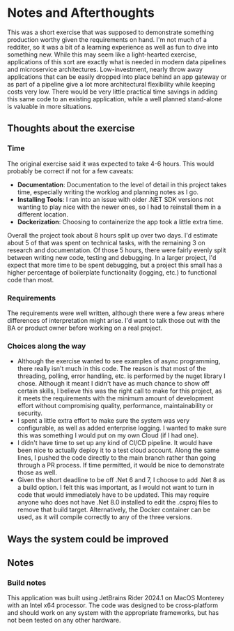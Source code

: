 # Notes and Afterthoughts

This was a short exercise that was supposed to demonstrate something production worthy given the requirements on hand.  I'm not much of a redditer, so it was a bit of a learning experience as well as fun to dive into something new.  While this may seem like a light-hearted exercise, applications of this sort are exactly what is needed in modern data pipelines and microservice architectures.  Low-investment, nearly throw away applications that can be easily dropped into place behind an app gateway or as part of a pipeline give a lot more architectural flexibility while keeping costs very low.  There would be very little practical time savings in adding this same code to an existing application, while a well planned stand-alone is valuable in more situations.

## Thoughts about the exercise

### Time
The original exercise said it was expected to take 4-6 hours.  This would probably be correct if not for a few caveats:
- __Documentation__: Documentation to the level of detail in this project takes time, especially writing the worklog and planning notes as I go.
- __Installing Tools__: I ran into an issue with older .NET SDK versions not wanting to play nice with the newer ones, so I had to reinstall them in a different location.
- __Dockerization__: Choosing to containerize the app took a little extra time.

Overall the project took about 8 hours split up over two days.  I'd estimate about 5 of that was spent on technical tasks, with the remaining 3 on research and documentation.  Of those 5 hours, there were fairly evenly split between writing new code, testing and debugging.  In a larger project, I'd expect that more time to be spent debugging, but a project this small has a higher percentage of boilerplate functionality (logging, etc.) to functional code than most.

### Requirements
The requirements were well written, although there were a few areas where differences of interpretation might arise.  I'd want to talk those out with the BA or product owner before working on a real project.

### Choices along the way
- Although the exercise wanted to see examples of async programming, there really isn't much in this code.  The reason is that most of the threading, polling, error handling, etc. is performed by the nuget library I chose.  Although it meant I didn't have as much chance to show off certain skills, I believe this was the right call to make for this project, as it meets the requirements with the minimum amount of development effort without compromising quality, performance, maintainability or security.
- I spent a little extra effort to make sure the system was very configurable, as well as added enterprise logging.  I wanted to make sure this was something I would put on my own Cloud (if I had one).
- I didn't have time to set up any kind of CI/CD pipeline.  It would have been nice to actually deploy it to a test cloud account.  Along the same lines, I pushed the code directly to the main branch rather than going through a PR process.  If time permitted, it would be nice to demonstrate those as well.
- Given the short deadline to be off .Net 6 and 7, I choose to add .Net 8 as a build option.  I felt this was important, as I would not want to turn in code that would immediately have to be updated.  This may require anyone who does not have .Net 8.0 installed to edit the .csproj files to remove that build target.  Alternatively, the Docker container can be used, as it will compile correctly to any of the three versions.

## Ways the system could be improved


## Notes

### Build notes
This application was built using JetBrains Rider 2024.1 on MacOS Monterey with an Intel x64 processor.  The code was designed to be cross-platform and should work on any system with the appropriate frameworks, but has not been tested on any other hardware.